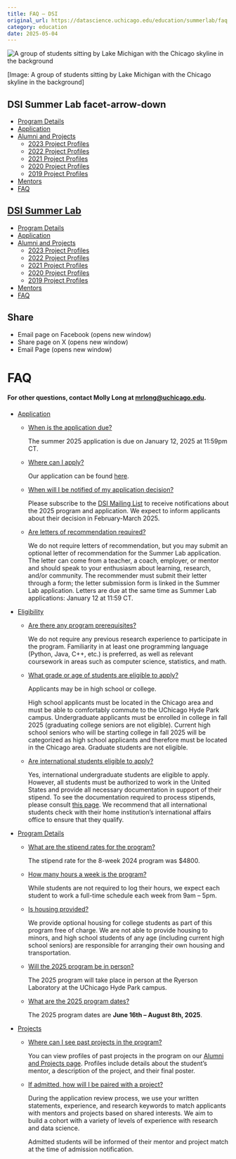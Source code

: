 ```yaml
---
title: FAQ – DSI
original_url: https://datascience.uchicago.edu/education/summerlab/faq
category: education
date: 2025-05-04
---
```


![A group of students sitting by Lake Michigan with the Chicago skyline in the background](https://datascience.uchicago.edu/wp-content/uploads/2023/09/IMG_6211-1380x280.jpeg)

[Image: A group of students sitting by Lake Michigan with the Chicago skyline in the background]

## DSI Summer Lab facet-arrow-down

* [Program Details](https://datascience.uchicago.edu/education/summerlab/program-details/)
* [Application](https://datascience.uchicago.edu/education/internships/application/)
* [Alumni and Projects](https://datascience.uchicago.edu/education/summerlab/alumni-and-projects/)
  * [2023 Project Profiles](https://datascience.uchicago.edu/education/internships/project-profiles/2023-project-profiles/)
  * [2022 Project Profiles](https://datascience.uchicago.edu/education/internships/project-profiles/2022-project-profiles/)
  * [2021 Project Profiles](https://datascience.uchicago.edu/education/summerlab/2021-cohort/)
  * [2020 Project Profiles](https://datascience.uchicago.edu/education/summerlab/2020-cohort/)
  * [2019 Project Profiles](https://datascience.uchicago.edu/education/summerlab/2019-cohort/)
* [Mentors](https://datascience.uchicago.edu/education/summerlab/mentors/)
* [FAQ](https://datascience.uchicago.edu/education/summerlab/faq/)

## [DSI Summer Lab](https://datascience.uchicago.edu/education/summerlab/)

* [Program Details](https://datascience.uchicago.edu/education/summerlab/program-details/)
* [Application](https://datascience.uchicago.edu/education/internships/application/)
* [Alumni and Projects](https://datascience.uchicago.edu/education/summerlab/alumni-and-projects/)
  * [2023 Project Profiles](https://datascience.uchicago.edu/education/internships/project-profiles/2023-project-profiles/)
  * [2022 Project Profiles](https://datascience.uchicago.edu/education/internships/project-profiles/2022-project-profiles/)
  * [2021 Project Profiles](https://datascience.uchicago.edu/education/summerlab/2021-cohort/)
  * [2020 Project Profiles](https://datascience.uchicago.edu/education/summerlab/2020-cohort/)
  * [2019 Project Profiles](https://datascience.uchicago.edu/education/summerlab/2019-cohort/)
* [Mentors](https://datascience.uchicago.edu/education/summerlab/mentors/)
* [FAQ](https://datascience.uchicago.edu/education/summerlab/faq/)

## Share

* Email page on Facebook (opens new window)
* Share page on X (opens new window)
* Email Page (opens new window)

<!-- Table-like structure detected -->

# FAQ

#### For other questions, contact Molly Long at mrlong@uchicago.edu.

####

* [Application](#)

  * [When is the application due?](#accordion-tab-0) 

    The summer 2025 application is due on January 12, 2025 at 11:59pm CT.
  * [Where can I apply?](#accordion-tab-1) 

    Our application can be found [here](https://datascience.uchicago.edu/education/internships/application/).
  * [When will I be notified of my application decision?](#accordion-tab-2) 

    Please subscribe to the [DSI Mailing List](https://mailchi.mp/6fb19adbafc8/data-science-institute) to receive notifications about the 2025 program and application. We expect to inform applicants about their decision in February-March 2025.
  * [Are letters of recommendation required?](#accordion-tab-3) 

    We do not require letters of recommendation, but you may submit an optional letter of recommendation for the Summer Lab application. The letter can come from a teacher, a coach, employer, or mentor and should speak to your enthusiasm about learning, research, and/or community. The recommender must submit their letter through a form; the letter submission form is linked in the Summer Lab application. Letters are due at the same time as Summer Lab applications: January 12 at 11:59 CT.
* [Eligibility](#)

  * [Are there any program prerequisites?](#accordion-tab-0) 

    We do not require any previous research experience to participate in the program. Familiarity in at least one programming language (Python, Java, C++, etc.) is preferred, as well as relevant coursework in areas such as computer science, statistics, and math.
  * [What grade or age of students are eligible to apply?](#accordion-tab-1) 

    Applicants may be in high school or college.

    High school applicants must be located in the Chicago area and must be able to comfortably commute to the UChicago Hyde Park campus. Undergraduate applicants must be enrolled in college in fall 2025 (graduating college seniors are not eligible). Current high school seniors who will be starting college in fall 2025 will be categorized as high school applicants and therefore must be located in the Chicago area. Graduate students are not eligible.
  * [Are international students eligible to apply?](#accordion-tab-2) 

    Yes, international undergraduate students are eligible to apply. However, all students must be authorized to work in the United States and provide all necessary documentation in support of their stipend. To see the documentation required to process stipends, please consult [this page](https://finserv.uchicago.edu/payroll/department/stipend.shtml). We recommend that all international students check with their home institution’s international affairs office to ensure that they qualify.
* [Program Details](#)

  * [What are the stipend rates for the program?](#accordion-tab-0) 

    The stipend rate for the 8-week 2024 program was $4800.
  * [How many hours a week is the program?](#accordion-tab-1) 

    While students are not required to log their hours, we expect each student to work a full-time schedule each week from 9am – 5pm.
  * [Is housing provided?](#accordion-tab-2) 

    We provide optional housing for college students as part of this program free of charge. We are not able to provide housing to minors, and high school students of any age (including current high school seniors) are responsible for arranging their own housing and transportation.
  * [Will the 2025 program be in person?](#accordion-tab-3) 

    The 2025 program will take place in person at the Ryerson Laboratory at the UChicago Hyde Park campus.
  * [What are the 2025 program dates?](#accordion-tab-4) 

    The 2025 program dates are **June 16th – August 8th, 2025**.
* [Projects](#)

  * [Where can I see past projects in the program?](#accordion-tab-0) 

    You can view profiles of past projects in the program on our [Alumni and Projects page](https://datascience.uchicago.edu/education/summerlab/alumni-and-projects/). Profiles include details about the student’s mentor, a description of the project, and their final poster.
  * [If admitted, how will I be paired with a project?](#accordion-tab-1) 

    During the application review process, we use your written statements, experience, and research keywords to match applicants with mentors and projects based on shared interests. We aim to build a cohort with a variety of levels of experience with research and data science.

    Admitted students will be informed of their mentor and project match at the time of admission notification.